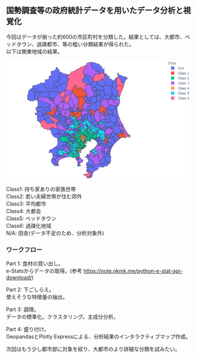 ## 国勢調査等の政府統計データを用いたデータ分析と視覚化
今回はデータが揃った約600の市区町村を分類した。結果としては、大都市、ベッドタウン、過疎都市、等の粗い分類結果が得られた。<br>
以下は関東地域の結果。<br>

![demo](https://github.com/Jun-Tam/JapaneseCensusAnalysis/raw/master/figure/関東.png)

Class1: 持ち家ありの家族世帯<br>
Class2: 若い夫婦世帯が住む郊外<br>
Class3: 平均都市<br>
Class4: 大都会<br>
Class5: ベッドタウン<br>
Class6: 過疎化地域<br>
N/A: 田舎(データ不足のため、分析対象外)<br>


### ワークフロー
Part 1: 食材の買い出し。<br>
e-Statsからデータの取得。(参考 https://note.nkmk.me/python-e-stat-api-download/)<br>

Part 2: 下ごしらえ。<br>
使えそうな特徴量の抽出。<br>

Part 3: 調理。<br>
データの標準化。クラスタリング。主成分分析。<br>

Part 4: 盛り付け。<br>
GeopandasとPlotly Expressによる、分析結果のインタラクティブマップ作成。<br>

次回はもう少し都市部に対象を絞り、大都市のより詳細な分類を試みたい。

